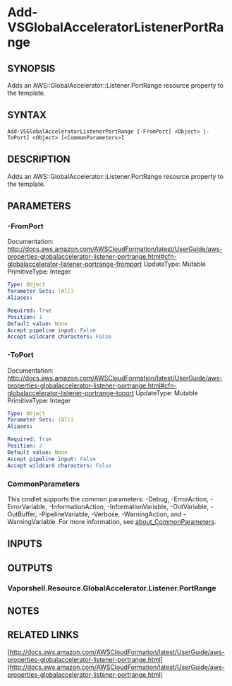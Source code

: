 # Add-VSGlobalAcceleratorListenerPortRange

## SYNOPSIS
Adds an AWS::GlobalAccelerator::Listener.PortRange resource property to the template.

## SYNTAX

```
Add-VSGlobalAcceleratorListenerPortRange [-FromPort] <Object> [-ToPort] <Object> [<CommonParameters>]
```

## DESCRIPTION
Adds an AWS::GlobalAccelerator::Listener.PortRange resource property to the template.

## PARAMETERS

### -FromPort
Documentation: http://docs.aws.amazon.com/AWSCloudFormation/latest/UserGuide/aws-properties-globalaccelerator-listener-portrange.html#cfn-globalaccelerator-listener-portrange-fromport
UpdateType: Mutable
PrimitiveType: Integer

```yaml
Type: Object
Parameter Sets: (All)
Aliases:

Required: True
Position: 1
Default value: None
Accept pipeline input: False
Accept wildcard characters: False
```

### -ToPort
Documentation: http://docs.aws.amazon.com/AWSCloudFormation/latest/UserGuide/aws-properties-globalaccelerator-listener-portrange.html#cfn-globalaccelerator-listener-portrange-toport
UpdateType: Mutable
PrimitiveType: Integer

```yaml
Type: Object
Parameter Sets: (All)
Aliases:

Required: True
Position: 2
Default value: None
Accept pipeline input: False
Accept wildcard characters: False
```

### CommonParameters
This cmdlet supports the common parameters: -Debug, -ErrorAction, -ErrorVariable, -InformationAction, -InformationVariable, -OutVariable, -OutBuffer, -PipelineVariable, -Verbose, -WarningAction, and -WarningVariable. For more information, see [about_CommonParameters](http://go.microsoft.com/fwlink/?LinkID=113216).

## INPUTS

## OUTPUTS

### Vaporshell.Resource.GlobalAccelerator.Listener.PortRange
## NOTES

## RELATED LINKS

[http://docs.aws.amazon.com/AWSCloudFormation/latest/UserGuide/aws-properties-globalaccelerator-listener-portrange.html](http://docs.aws.amazon.com/AWSCloudFormation/latest/UserGuide/aws-properties-globalaccelerator-listener-portrange.html)

